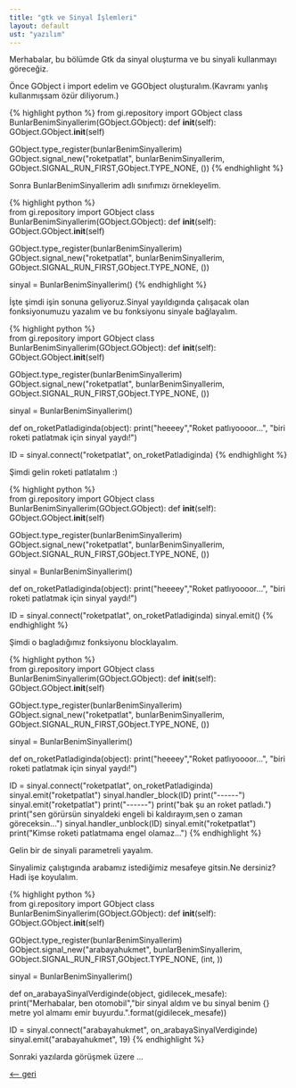 ```yaml
---
title: "gtk ve Sinyal İşlemleri"
layout: default
ust: "yazılım"
---
```


Merhabalar, bu bölümde Gtk da sinyal oluşturma ve bu sinyali kullanmayı göreceğiz.

Önce GObject i import edelim ve GGObject oluşturalım.(Kavramı yanlış kullanmışsam özür diliyorum.)

{% highlight python  %}
from gi.repository import GObject
class BunlarBenimSinyallerim(GObject.GObject):
    def __init__(self):
    	GObject.GObject.__init__(self)

GObject.type_register(bunlarBenimSinyallerim)
GObject.signal_new("roketpatlat", bunlarBenimSinyallerim, GObject.SIGNAL_RUN_FIRST,GObject.TYPE_NONE, ())
{% endhighlight %}					
					

Sonra BunlarBenimSinyallerim adlı sınıfımızı örnekleyelim.

{% highlight python  %}					
from gi.repository import GObject
class BunlarBenimSinyallerim(GObject.GObject):
    def __init__(self):
    	GObject.GObject.__init__(self)

GObject.type_register(bunlarBenimSinyallerim)
GObject.signal_new("roketpatlat", bunlarBenimSinyallerim, GObject.SIGNAL_RUN_FIRST,GObject.TYPE_NONE, ())

sinyal = BunlarBenimSinyallerim()
{% endhighlight %}					
					

İşte şimdi işin sonuna geliyoruz.Sinyal yayıldıgında çalışacak olan fonksiyonumuzu yazalım ve bu fonksiyonu sinyale bağlayalım.

{% highlight python  %}					
from gi.repository import GObject
class BunlarBenimSinyallerim(GObject.GObject):
    def __init__(self):
    	GObject.GObject.__init__(self)

GObject.type_register(bunlarBenimSinyallerim)
GObject.signal_new("roketpatlat", bunlarBenimSinyallerim, GObject.SIGNAL_RUN_FIRST,GObject.TYPE_NONE, ())

sinyal = BunlarBenimSinyallerim()

def on_roketPatladiginda(object):
    print("heeeey","Roket patlıyoooor...", "biri roketi patlatmak için sinyal yaydı!")

ID = sinyal.connect("roketpatlat", on_roketPatladiginda)
{% endhighlight %}					
					

Şimdi gelin roketi patlatalım :)

{% highlight python  %}					
from gi.repository import GObject
class BunlarBenimSinyallerim(GObject.GObject):
    def __init__(self):
    	GObject.GObject.__init__(self)

GObject.type_register(bunlarBenimSinyallerim)
GObject.signal_new("roketpatlat", bunlarBenimSinyallerim, GObject.SIGNAL_RUN_FIRST,GObject.TYPE_NONE, ())

sinyal = BunlarBenimSinyallerim()

def on_roketPatladiginda(object):
    print("heeeey","Roket patlıyoooor...", "biri roketi patlatmak için sinyal yaydı!")

ID = sinyal.connect("roketpatlat", on_roketPatladiginda)
sinyal.emit()
{% endhighlight %}					
					

Şimdi o bagladığımız fonksiyonu blocklayalım.

{% highlight python  %}					
from gi.repository import GObject
class BunlarBenimSinyallerim(GObject.GObject):
    def __init__(self):
    	GObject.GObject.__init__(self)

GObject.type_register(bunlarBenimSinyallerim)
GObject.signal_new("roketpatlat", bunlarBenimSinyallerim, GObject.SIGNAL_RUN_FIRST,GObject.TYPE_NONE, ())

sinyal = BunlarBenimSinyallerim()

def on_roketPatladiginda(object):
    print("heeeey","Roket patlıyoooor...", "biri roketi patlatmak için sinyal yaydı!")

ID = sinyal.connect("roketpatlat", on_roketPatladiginda)
sinyal.emit("roketpatlat")
sinyal.handler_block(ID)
print("------")
sinyal.emit("roketpatlat")
print("------")
print("bak şu an roket patladı.")
print("sen görürsün sinyaldeki engeli bi kaldırayım,sen o zaman göreceksin...")
sinyal.handler_unblock(ID)
sinyal.emit("roketpatlat")
print("Kimse roketi patlatmama engel olamaz...")
{% endhighlight %}					
					

Gelin bir de sinyali parametreli yayalım.

Sinyalimiz çalıştıgında arabamız istediğimiz mesafeye gitsin.Ne dersiniz?Hadi işe koyulalım.

{% highlight python  %}					
from gi.repository import GObject
class BunlarBenimSinyallerim(GObject.GObject):
    def __init__(self):
    	GObject.GObject.__init__(self)

GObject.type_register(bunlarBenimSinyallerim)
GObject.signal_new("arabayahukmet", bunlarBenimSinyallerim, GObject.SIGNAL_RUN_FIRST,GObject.TYPE_NONE, (int, ))

sinyal = BunlarBenimSinyallerim()

def on_arabayaSinyalVerdiginde(object, gidilecek_mesafe):
    print("Merhabalar, ben otomobil","bir sinyal aldım ve bu sinyal benim {} metre yol almamı emir buyurdu.".format(gidilecek_mesafe))

ID = sinyal.connect("arabayahukmet", on_arabayaSinyalVerdiginde)
sinyal.emit("arabayahukmet", 19)
{% endhighlight %}					
					
Sonraki yazılarda görüşmek üzere ...

[<-- geri](../)
